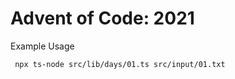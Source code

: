 # Advent of Code: 2021

Example Usage

```shell
 npx ts-node src/lib/days/01.ts src/input/01.txt
```

